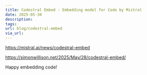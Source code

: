 ```yaml
---
title: Codestral Embed - Embedding model for Code by Mistral
date: 2025-05-30
description: 
tags: 
url: blog/codestral-embed
via_url:
---
```

https://mistral.ai/news/codestral-embed

https://simonwillison.net/2025/May/28/codestral-embed/


Happy embedding code!